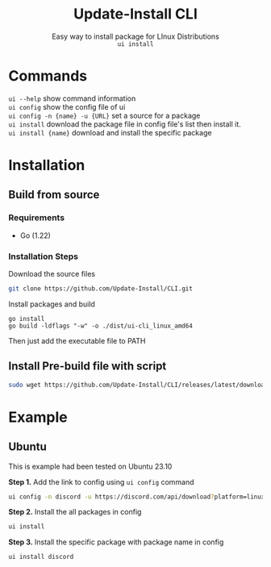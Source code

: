 <div align="center">
<h1>Update-Install CLI</h1>
Easy way to install package for LInux Distributions<br>
<code>ui install</code>
</div>

# Commands
`ui --help` show command information  
`ui config` show the config file of ui  
`ui config -n {name} -u {URL}` set a source for a package  
`ui install` download the package file in config file's list then install it.  
`ui install {name}` download and install the specific package

# Installation
## Build from source
### Requirements
- Go (1.22)

### Installation Steps
Download the source files
```bash
git clone https://github.com/Update-Install/CLI.git
```
Install packages and build
```
go install
go build -ldflags "-w" -o ./dist/ui-cli_linux_amd64
```
Then just add the executable file to PATH

## Install Pre-build file with script
```bash
sudo wget https://github.com/Update-Install/CLI/releases/latest/download/ui-cli_linux_amd64 -q --show-progress --progress=bar:force -O /usr/local/bin/ui
```

# Example
## Ubuntu
This is example had been tested on Ubuntu 23.10

**Step 1.** Add the link to config using `ui config` command

```bash
ui config -n discord -u https://discord.com/api/download?platform=linux&format=deb
```

**Step 2.** Install the all packages in config

```bash
ui install
```

**Step 3.** Install the specific package with package name in config
```bash
ui install discord
``` 
